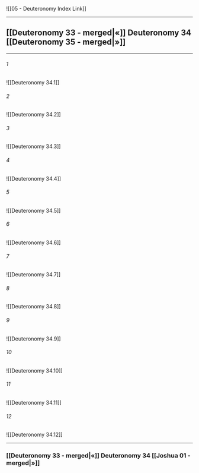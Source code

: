 ![[05 - Deuteronomy Index Link]]

---
##  [[Deuteronomy 33 - merged|«]] Deuteronomy 34 [[Deuteronomy 35 - merged|»]]

---

###### 1
![[Deuteronomy 34.1]] 

###### 2
![[Deuteronomy 34.2]] 

###### 3
![[Deuteronomy 34.3]] 

###### 4
![[Deuteronomy 34.4]]

###### 5 
![[Deuteronomy 34.5]] 

###### 6
![[Deuteronomy 34.6]] 

###### 7
![[Deuteronomy 34.7]] 

###### 8
![[Deuteronomy 34.8]] 

###### 9
![[Deuteronomy 34.9]] 

###### 10
![[Deuteronomy 34.10]] 

###### 11
![[Deuteronomy 34.11]] 

###### 12
![[Deuteronomy 34.12]]


---
###  [[Deuteronomy 33 - merged|«]] Deuteronomy 34 [[Joshua 01 - merged|»]]